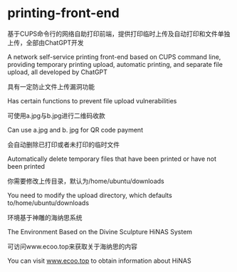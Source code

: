 # printing-front-end
基于CUPS命令行的网络自助打印前端，提供打印临时上传及自动打印和文件单独上传，全部由ChatGPT开发

A network self-service printing front-end based on CUPS command line, providing temporary printing upload, automatic printing, and separate file upload, all developed by ChatGPT

具有一定防止文件上传漏洞功能

Has certain functions to prevent file upload vulnerabilities

可使用a.jpg与b.jpg进行二维码收款

Can use a.jpg and b. jpg for QR code payment

会自动删除已打印或者未打印的临时文件

Automatically delete temporary files that have been printed or have not been printed


你需要修改上传目录，默认为/home/ubuntu/downloads

You need to modify the upload directory, which defaults to/home/ubuntu/downloads


环境基于神雕的海纳思系统

The Environment Based on the Divine Sculpture HiNAS System

可访问www.ecoo.top来获取关于海纳思的内容

You can visit www.ecoo.top to obtain information about HiNAS
